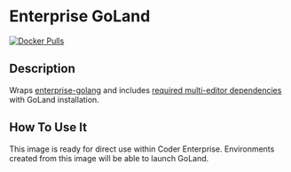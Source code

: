 # Enterprise GoLand

[![Docker Pulls](https://img.shields.io/docker/pulls/bravo68web/cdr-enterprise-goland?label=codercom%2Fenterprise-goland)](https://hub.docker.com/r/bravo68web/cdr-enterprise-goland)

## Description

Wraps [enterprise-golang](../golang/README.md) and includes
[required multi-editor dependencies](https://enterprise.coder.com/docs/installing-an-ide-onto-your-image#required-packages)
with GoLand installation.

## How To Use It

This image is ready for direct use within Coder Enterprise. Environments created
from this image will be able to launch GoLand.
